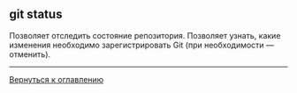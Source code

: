 ## git status

Позволяет отследить состояние репозитория. Позволяет узнать, какие изменения необходимо зарегистрировать Git (при необходимости — отменить).

---
[Вернуться к оглавлению](readme.md)